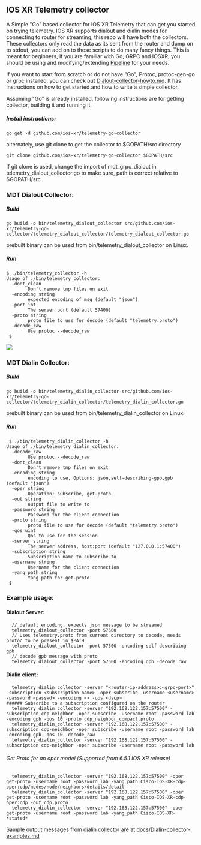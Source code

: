 ## IOS XR Telemetry collector

A Simple "Go" based collector for IOS XR Telemetry that can get you started on trying telemetry. IOS XR supports dialout and dialin modes for connecting to router for streaming, this repo will have both the collectors. These collectors only read the data as its sent from the router and dump on to stdout, you can add on to these scripts to do many fancy things. This is meant for beginners, if you are familiar with Go, GRPC and IOSXR, you should be using and modifying/extending [Pipeline](https://github.com/cisco-ie/bigmuddy-network-telemetry-pipeline) for your needs.

If you want to start from scratch or do not have "Go", Protoc, protoc-gen-go or grpc installed, you can check out [Dialout-collector-howto.md](Dialout-collector-howto.md). It has instructions on how to get started and how to write a simple collector.

Assuming "Go" is already installed, following instructions are for getting collector, building it and running it.

##### Install instructions:
`go get -d github.com/ios-xr/telemetry-go-collector`

alternately, use git clone to get the collector to $GOPATH/src directory

`git clone github.com/ios-xr/telemetry-go-collector $GOPATH/src`

If git clone is used, change the import of mdt_grpc_dialout in telemetry_dialout_collector.go to make sure, path is correct relative to $GOPATH/src

### MDT Dialout Collector:
##### Build
`go build -o bin/telemetry_dialout_collector src/github.com/ios-xr/telemetry-go-collector/telemetry_dialout_collector/telemetry_dialout_collector.go`

prebuilt binary can be used from bin/telemetry_dialout_collector on Linux.

##### Run
```
$ ./bin/telemetry_collector -h
Usage of ./bin/telemetry_collector:
  -dont_clean
    	Don't remove tmp files on exit
  -encoding string
    	expected encoding of msg (default "json")
  -port int
    	The server port (default 57400)
  -proto string
    	proto file to use for decode (default "telemetry.proto")
  -decode_raw
    	Use protoc --decode_raw
 $
 ```

![](docs/dialout-build.gif)

### MDT Dialin Collector:
##### Build
`go build -o bin/telemetry_dialin_collector src/github.com/ios-xr/telemetry-go-collector/telemetry_dialin_collector/telemetry_dialin_collector.go`

prebuilt binary can be used from bin/telemetry_dialin_collector on Linux.

##### Run
```
 $ ./bin/telemetry_dialin_collector -h
Usage of ./bin/telemetry_dialin_collector:
  -decode_raw
        Use protoc --decode_raw
  -dont_clean
        Don't remove tmp files on exit
  -encoding string
        encoding to use, Options: json,self-describing-gpb,gpb (default "json")
  -oper string
        Operation: subscribe, get-proto
  -out string
        output file to write to
  -password string
        Password for the client connection
  -proto string
        proto file to use for decode (default "telemetry.proto")
  -qos uint
        Qos to use for the session
  -server string
        The server address, host:port (default "127.0.0.1:57400")
  -subscription string
        Subscription name to subscribe to
  -username string
        Username for the client connection
  -yang_path string
        Yang path for get-proto
 $
```

### Example usage:
#### Dialout Server:
```
  // default encoding, expects json message to be streamed
  telemetry_dialout_collector -port 57500
  // Uses telemetry.proto from current directory to decode, needs protoc to be present in $PATH
  telemetry_dialout_collector -port 57500 -encoding self-describing-gpb
  // decode gpb message with proto
  telemetry_dialout_collector -port 57500 -encoding gpb -decode_raw
```
#### Dialin client:
```
  telemetry_dialin_collector -server "<router-ip-address>:<grpc-port>" -subscription <subscription-name> -oper subscribe -username <username> -password <passwd> -encoding <> -qos <dscp>
###### Subscribe to a subscription configured on the router
  telemetry_dialin_collector -server "192.168.122.157:57500" -subscription cdp-neighbor -oper subscribe -username root -password lab -encoding gpb -qos 10 -proto cdp_neighbor_compact.proto 
  telemetry_dialin_collector -server "192.168.122.157:57500" -subscription cdp-neighbor -oper subscribe -username root -password lab -encoding gpb -qos 10 -decode_raw
  telemetry_dialin_collector -server "192.168.122.157:57500" -subscription cdp-neighbor -oper subscribe -username root -password lab
```
###### Get Proto for an oper model (Supported from 6.5.1 IOS XR release)
```
  telemetry_dialin_collector -server "192.168.122.157:57500" -oper get-proto -username root -password lab -yang_path Cisco-IOS-XR-cdp-oper:cdp/nodes/node/neighbors/details/detail
  telemetry_dialin_collector -server "192.168.122.157:57500" -oper get-proto -username root -password lab -yang_path Cisco-IOS-XR-cdp-oper:cdp -out cdp.proto
  telemetry_dialin_collector -server "192.168.122.157:57500" -oper get-proto -username root -password lab -yang_path Cisco-IOS-XR-*statsd*
```
Sample output messages from dialin collector are
at [docs/Dialin-collector-examples.md](docs/Dialin-collector-examples.md)

